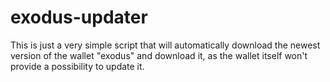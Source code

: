 # exodus-updater

This is just a very simple script that will automatically download the newest version of the wallet "exodus" and download it, as the wallet itself won't provide a possibility to update it.
